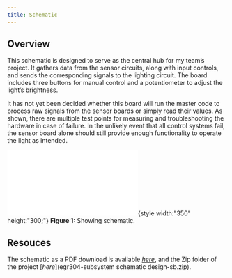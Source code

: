 ```yaml
---
title: Schematic
---
```


## Overview

This schematic is designed to serve as the central hub for my team’s project. It gathers data from the sensor circuits, along with input controls, and sends the corresponding signals to the lighting circuit. The board includes three buttons for manual control and a potentiometer to adjust the light’s brightness.

It has not yet been decided whether this board will run the master code to process raw signals from the sensor boards or simply read their values. As shown, there are multiple test points for measuring and troubleshooting the hardware in case of failure. In the unlikely event that all control systems fail, the sensor board alone should still provide enough functionality to operate the light as intended.


![schematic](Schematic-SB.pdf){style width:"350" height:"300;"}
**Figure 1:** Showing schematic.


## Resouces

The schematic as a PDF download is available [*here*](Schematic-SB.pdf), and the Zip folder of the project [*here*](egr304-subsystem schematic design-sb.zip).